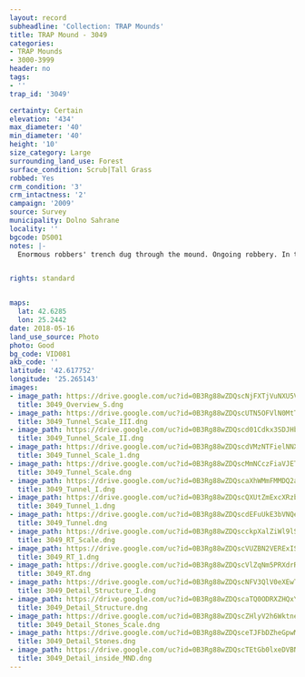 ```yaml
---
layout: record
subheadline: 'Collection: TRAP Mounds'
title: TRAP Mound - 3049
categories:
- TRAP Mounds
- 3000-3999
header: no
tags:
- ''
trap_id: '3049'

certainty: Certain
elevation: '434'
max_diameter: '40'
min_diameter: '40'
height: '10'
size_category: Large
surrounding_land_use: Forest
surface_condition: Scrub|Tall Grass
robbed: Yes
crm_condition: '3'
crm_intactness: '2'
campaign: '2009'
source: Survey
municipality: Dolno Sahrane
locality: ''
bgcode: DS001
notes: |-
  Enormous robbers' trench dug through the mound. Ongoing robbery. In the profile are visible layers small stones, chamber was made by large slab stones.


rights: standard


maps:
  lat: 42.6285
  lon: 25.2442
date: 2018-05-16
land_use_source: Photo
photo: Good
bg_code: VID081
akb_code: ''
latitude: '42.617752'
longitude: '25.265143'
images:
- image_path: https://drive.google.com/uc?id=0B3Rg88wZDQscNjFXTjVuNXU5Vnc
  title: 3049_Overview_S.dng
- image_path: https://drive.google.com/uc?id=0B3Rg88wZDQscUTN5OFVlN0MtTHc
  title: 3049_Tunnel_Scale_III.dng
- image_path: https://drive.google.com/uc?id=0B3Rg88wZDQscd01Cdkx3SDJHbTQ
  title: 3049_Tunnel_Scale_II.dng
- image_path: https://drive.google.com/uc?id=0B3Rg88wZDQscdVMzNTFielNNXzA
  title: 3049_Tunnel_Scale_1.dng
- image_path: https://drive.google.com/uc?id=0B3Rg88wZDQscMmNCczFiaVJETGs
  title: 3049_Tunnel_Scale.dng
- image_path: https://drive.google.com/uc?id=0B3Rg88wZDQscaXhWMmFMMDQ2a2M
  title: 3049_Tunnel_I.dng
- image_path: https://drive.google.com/uc?id=0B3Rg88wZDQscQXUtZmExcXRzbU0
  title: 3049_Tunnel_1.dng
- image_path: https://drive.google.com/uc?id=0B3Rg88wZDQscdEFuUkE3bVNQems
  title: 3049_Tunnel.dng
- image_path: https://drive.google.com/uc?id=0B3Rg88wZDQscckpXalZiWl9lSVk
  title: 3049_RT_Scale.dng
- image_path: https://drive.google.com/uc?id=0B3Rg88wZDQscVUZBN2VERExIS1U
  title: 3049_RT_1.dng
- image_path: https://drive.google.com/uc?id=0B3Rg88wZDQscVlZqNm5PRXdrRHc
  title: 3049_RT.dng
- image_path: https://drive.google.com/uc?id=0B3Rg88wZDQscNFV3QlV0eXEwTG8
  title: 3049_Detail_Structure_I.dng
- image_path: https://drive.google.com/uc?id=0B3Rg88wZDQscaTQ0ODRXZHQxYXc
  title: 3049_Detail_Structure.dng
- image_path: https://drive.google.com/uc?id=0B3Rg88wZDQscZHlyV2h6WktneWs
  title: 3049_Detail_Stones_Scale.dng
- image_path: https://drive.google.com/uc?id=0B3Rg88wZDQsceTJFbDZheGpwMkE
  title: 3049_Detail_Stones.dng
- image_path: https://drive.google.com/uc?id=0B3Rg88wZDQscTEtGb0lxeDVBNGc
  title: 3049_Detail_inside_MND.dng
---
```

